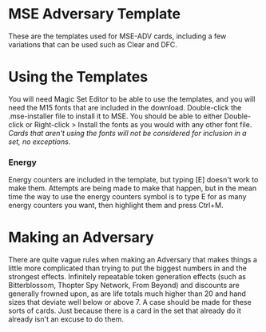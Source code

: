 # MSE Adversary Template
These are the templates used for MSE-ADV cards, including a few variations that can be used such as Clear and DFC.

# Using the Templates
You will need Magic Set Editor to be able to use the templates, and you will need the M15 fonts that are included in the download. Double-click the .mse-installer file to install it to MSE. You should be able to either Double-click or Right-click > Install the fonts as you would with any other font file. *Cards that aren't using the fonts will not be considered for inclusion in a set, no exceptions.*

### Energy
Energy counters are included in the template, but typing [E] doesn't work to make them. Attempts are being made to make that happen, but in the mean time the way to use the energy counters symbol is to type E for as many energy counters you want, then highlight them and press Ctrl+M. 

# Making an Adversary
There are quite vague rules when making an Adversary that makes things a little more complicated than trying to put the biggest numbers in and the strongest effects. Infinitely repeatable token generation effects (such as Bitterblossom, Thopter Spy Network, From Beyond) and discounts are generally frowned upon, as are life totals much higher than 20 and hand sizes that deviate well below or above 7. A case should be made for these sorts of cards. Just because there is a card in the set that already do it already isn't an excuse to do them.